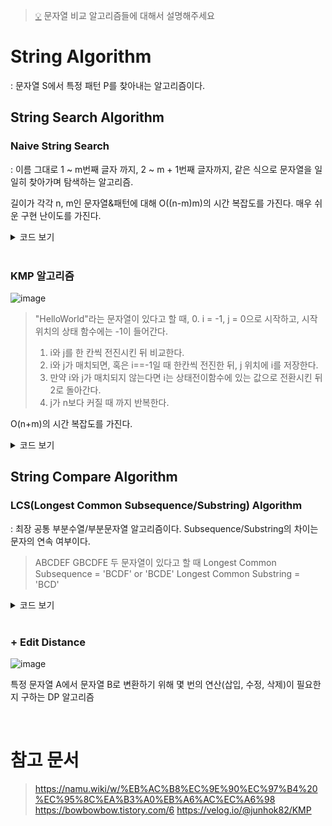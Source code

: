 > [💡](#String) 문자열 비교 알고리즘들에 대해서 설명해주세요

# String Algorithm

: 문자열 S에서 특정 패턴 P를 찾아내는 알고리즘이다.

## String Search Algorithm

### Naive String Search

: 이름 그대로 1 ~ m번째 글자 까지, 2 ~ m + 1번째 글자까지, 같은 식으로 문자열을 일일히 찾아가며 탐색하는 알고리즘.

길이가 각각 n, m인 문자열&패턴에 대해 O((n-m)m)의 시간 복잡도를 가진다. 매우 쉬운 구현 난이도를 가진다.

<details>
<summary>코드 보기</summary>

```cpp
#include <iostream>
#include <string>

using namespace std;

void find_pattern(const string &, const string &);

int main(const int argc, const char **argv)
{
    const string haystack = "hello hello hello hellchosun";
    const string needle = "hell";

    find_pattern(haystack, needle);

    return 0;
}

void find_pattern(const string &haystack, const string &needle)
{
    const auto haystack_size = haystack.size();
    const auto needle_size = needle.size();
    size_t i;
    size_t j;
    bool unmatched_flag = true;

    cout << "Begin to find pattern \"" << needle << "\" at target string \"" << haystack << "\"" << endl;

    for (int i = 0; i < haystack_size - needle_size; ++i)
    {
        for (int j = 0; j < needle_size; ++j)
        {
            if (haystack[i + j] == needle[j])
            {
                continue;
            }

            break;
        }

        if (j == needle_size)
        {
            cout << "Pattern \"" << needle << "\" matched at " << i + 1 << " ~ " << i + 1 + needle_size << endl;

            unmatched_flag = false;
        }
    }

    if (unmatched_flag)
    {
        cout << "Pattern unmatched" << endl;
    }
}
```

</details>

<br>

### KMP 알고리즘
![image](https://user-images.githubusercontent.com/30489264/132952247-1cd48c3a-22e5-4ca1-818e-3a84a31e8389.png)

> "HelloWorld"라는 문자열이 있다고 할 때, 
> 0. i = -1, j = 0으로 시작하고, 시작 위치의 상태 함수에는 -1이 들어간다.
> 1. i와 j를 한 칸씩 전진시킨 뒤 비교한다.
> 2. i와 j가 매치되면, 혹은 i==-1일 때 한칸씩 전진한 뒤, j 위치에 i를 저장한다.
> 3. 만약 i와 j가 매치되지 않는다면 i는 상태전이함수에 있는 값으로 전환시킨 뒤 2로 돌아간다.
> 4. j가 n보다 커질 때 까지 반복한다.

O(n+m)의 시간 복잡도를 가진다.

<details>
<summary>코드 보기</summary>

```cpp
#include <iostream>
#include <string>
#include <cstdio>
#include <vector>
using namespace std;
vector<int> getPi(string p){
    int m = (int)p.size(), j=0;
    vector<int> pi(m, 0);
    for(int i = 1; i< m ; i++){
        while(j > 0 && p[i] !=  p[j])
            j = pi[j-1];
        if(p[i] == p[j])
            pi[i] = ++j;
    }
    return pi;
}
vector<int> kmp(string s, string p){
    vector<int> ans;
    auto pi = getPi(p);
    int n = (int)s.size(), m = (int)p.size(), j =0;
    for(int i = 0 ; i < n ; i++){
        while(j>0 && s[i] != p[j])
            j = pi[j-1];
        if(s[i] == p[j]){
            if(j==m-1){
                ans.push_back(i-m+1);
                j = pi[j];
            }else{
                j++;
            }
        }
    }
    return ans;
}
int main(){
    string s, p;
    getline(cin, s);
    getline(cin, p);
    auto matched = kmp(s,p);
    printf("%d\n", (int)matched.size());
    for(auto i : matched)
        printf("%d ", i+1);
    return 0;
}
```
</details>

## String Compare Algorithm

### LCS(Longest Common Subsequence/Substring) Algorithm

: 최장 공통 부분수열/부분문자열 알고리즘이다. Subsequence/Substring의 차이는 문자의 연속 여부이다.

> ABCDEF
> GBCDFE
> 두 문자열이 있다고 할 때
> Longest Common Subsequence = 'BCDF' or 'BCDE'
> Longest Common Substring = 'BCD'

<details>
<summary>코드 보기</summary>

#### Longest Common Subsequence

```
function LCSLength(X[1..m], Y[1..n])
    C = array(0..m, 0..n)
    for i := 0..m
        C[i,0] = 0
    for j := 0..n
        C[0,j] = 0
    for i := 1..m
        for j := 1..n
            if X[i] = Y[j]
                C[i,j] := C[i-1,j-1] + 1
            else
                C[i,j] := max(C[i,j-1], C[i-1,j])
    return C[m,n]

function backtrackAll(C[0..m,0..n], X[1..m], Y[1..n], i, j)
    if i = 0 or j = 0
        return {""}
    if X[i] = Y[j]
        return {Z + X[i] for all Z in backtrackAll(C, X, Y, i-1, j-1)}
    R := {}
    if C[i,j-1] ≥ C[i-1,j]
        R := backtrackAll(C, X, Y, i, j-1)
    if C[i-1,j] ≥ C[i,j-1]
        R := R ∪ backtrackAll(C, X, Y, i-1, j)
    return R
```

#### Longest Common Substring

```python


def LCSubStr(X, Y, m, n):
 
    # Create a table to store lengths of
    # longest common suffixes of substrings.
    # Note that LCSuff[i][j] contains the
    # length of longest common suffix of
    # X[0...i-1] and Y[0...j-1]. The first
    # row and first column entries have no
    # logical meaning, they are used only
    # for simplicity of the program.
 
    # LCSuff is the table with zero
    # value initially in each cell
    LCSuff = [[0 for k in range(n+1)] for l in range(m+1)]
 
    # To store the length of
    # longest common substring
    result = 0
 
    # Following steps to build
    # LCSuff[m+1][n+1] in bottom up fashion
    for i in range(m + 1):
        for j in range(n + 1):
            if (i == 0 or j == 0):
                LCSuff[i][j] = 0
            elif (X[i-1] == Y[j-1]):
                LCSuff[i][j] = LCSuff[i-1][j-1] + 1
                result = max(result, LCSuff[i][j])
            else:
                LCSuff[i][j] = 0
    return result
 
 
# Driver Code
X = 'OldSite:GeeksforGeeks.org'
Y = 'NewSite:GeeksQuiz.com'
 
m = len(X)
n = len(Y)
 
print('Length of Longest Common Substring is',
      LCSubStr(X, Y, m, n))
```

</details>

<br>

### + Edit Distance

![image](https://user-images.githubusercontent.com/30489264/132952627-1be38e13-6034-421e-9635-3158f1a96bff.png)

특정 문자열 A에서 문자열 B로 변환하기 위해 몇 번의 연산(삽입, 수정, 삭제)이 필요한 지 구하는 DP 알고리즘

<br>

# 참고 문서

> https://namu.wiki/w/%EB%AC%B8%EC%9E%90%EC%97%B4%20%EC%95%8C%EA%B3%A0%EB%A6%AC%EC%A6%98
> https://bowbowbow.tistory.com/6
> https://velog.io/@junhok82/KMP